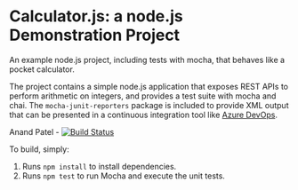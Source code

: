 Calculator.js: a node.js Demonstration Project
==============================================
An example node.js project, including tests with mocha, that behaves like
a pocket calculator.

The project contains a simple node.js application that exposes REST APIs
to perform arithmetic on integers, and provides a test suite with mocha
and chai.  The `mocha-junit-reporters` package is included to provide XML
output that can be presented in a continuous integration tool like
[Azure DevOps](https://azure.com/devops).

Anand Patel - [![Build Status](https://dev.azure.com/GitHubAzurePipelineDemo/Calculator-Demo/_apis/build/status/gitazurepipelinedemo.Calculator-Demo?branchName=master)](https://dev.azure.com/GitHubAzurePipelineDemo/Calculator-Demo/_build/latest?definitionId=2&branchName=master)

To build, simply:

1. Runs `npm install` to install dependencies.
2. Runs `npm test` to run Mocha and execute the unit tests.

